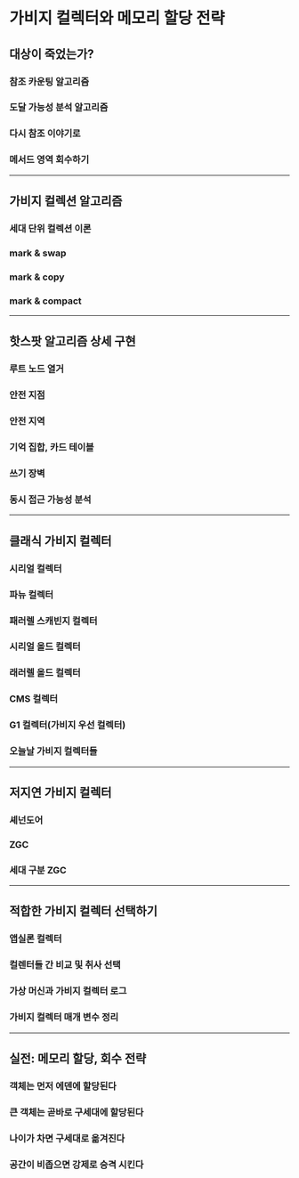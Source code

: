 # 가비지 컬렉터와 메모리 할당 전략
## 대상이 죽었는가?
### 참조 카운팅 알고리즘

### 도달 가능성 분석 알고리즘

### 다시 참조 이야기로

### 메서드 영역 회수하기


----

## 가비지 컬렉션 알고리즘
### 세대 단위 컬렉션 이론

### mark & swap


### mark & copy


### mark & compact


----
## 핫스팟 알고리즘 상세 구현
### 루트 노드 열거


### 안전 지점


### 안전 지역


### 기억 집합, 카드 테이블


### 쓰기 장벽


### 동시 접근 가능성 분석

---

## 클래식 가비지 컬렉터
### 시리얼 컬렉터


### 파뉴 컬렉터


### 패러렐 스캐빈지 컬렉터


### 시리얼 올드 컬렉터


### 래러렐 올드 컬렉터


### CMS 컬렉터


### G1 컬렉터(가비지 우선 컬렉터)


### 오늘날 가비지 컬렉터들

------

## 저지연 가비지 컬렉터
### 셰넌도어


### ZGC


### 세대 구분 ZGC

------

## 적합한 가비지 컬렉터 선택하기
### 앱실론 컬렉터


### 컬렌터들 간 비교 및 취사 선택


### 가상 머신과 가비지 컬렉터 로그


### 가비지 컬렉터 매개 변수 정리

----------
## 실전: 메모리 할당, 회수 전략

### 객체는 먼저 에덴에 할당된다


### 큰 객체는 곧바로 구세대에 할당된다


### 나이가 차면 구세대로 옮겨진다


### 공간이 비좁으면 강제로 승격 시킨다
